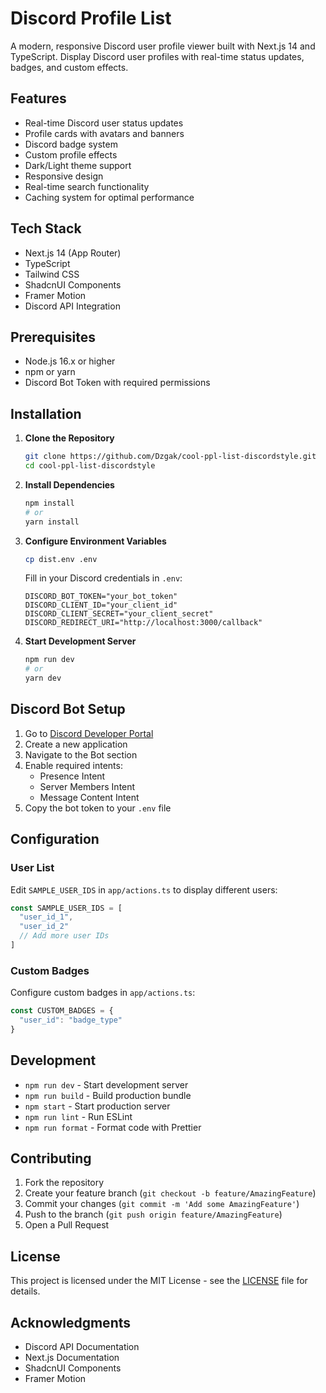 # Discord Profile List

A modern, responsive Discord user profile viewer built with Next.js 14 and TypeScript. Display Discord user profiles with real-time status updates, badges, and custom effects.

## Features

- Real-time Discord user status updates
- Profile cards with avatars and banners
- Discord badge system
- Custom profile effects
- Dark/Light theme support
- Responsive design
- Real-time search functionality
- Caching system for optimal performance

## Tech Stack

- Next.js 14 (App Router)
- TypeScript
- Tailwind CSS
- ShadcnUI Components
- Framer Motion
- Discord API Integration

## Prerequisites

- Node.js 16.x or higher
- npm or yarn
- Discord Bot Token with required permissions

## Installation

1. **Clone the Repository**
   ```bash
   git clone https://github.com/Dzgak/cool-ppl-list-discordstyle.git
   cd cool-ppl-list-discordstyle
   ```

2. **Install Dependencies**
   ```bash
   npm install
   # or
   yarn install
   ```

3. **Configure Environment Variables**
   ```bash
   cp dist.env .env
   ```
   Fill in your Discord credentials in `.env`:
   ```env
   DISCORD_BOT_TOKEN="your_bot_token"
   DISCORD_CLIENT_ID="your_client_id"
   DISCORD_CLIENT_SECRET="your_client_secret"
   DISCORD_REDIRECT_URI="http://localhost:3000/callback"
   ```

4. **Start Development Server**
   ```bash
   npm run dev
   # or
   yarn dev
   ```

## Discord Bot Setup

1. Go to [Discord Developer Portal](https://discord.com/developers/applications)
2. Create a new application
3. Navigate to the Bot section
4. Enable required intents:
   - Presence Intent
   - Server Members Intent
   - Message Content Intent
5. Copy the bot token to your `.env` file

## Configuration

### User List

Edit `SAMPLE_USER_IDS` in `app/actions.ts` to display different users:

```typescript
const SAMPLE_USER_IDS = [
  "user_id_1",
  "user_id_2"
  // Add more user IDs
]
```

### Custom Badges

Configure custom badges in `app/actions.ts`:

```typescript
const CUSTOM_BADGES = {
  "user_id": "badge_type"
}
```

## Development

- `npm run dev` - Start development server
- `npm run build` - Build production bundle
- `npm start` - Start production server
- `npm run lint` - Run ESLint
- `npm run format` - Format code with Prettier

## Contributing

1. Fork the repository
2. Create your feature branch (`git checkout -b feature/AmazingFeature`)
3. Commit your changes (`git commit -m 'Add some AmazingFeature'`)
4. Push to the branch (`git push origin feature/AmazingFeature`)
5. Open a Pull Request

## License

This project is licensed under the MIT License - see the [LICENSE](LICENSE) file for details.

## Acknowledgments

- Discord API Documentation
- Next.js Documentation
- ShadcnUI Components
- Framer Motion
